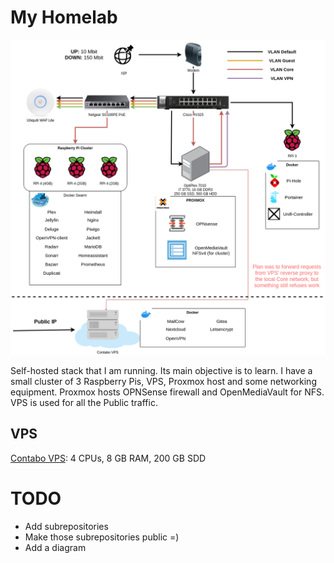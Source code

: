 # My Homelab

![Diagram homelab](https://github.com/kibk/homelab/blob/master/diagram-drawio.png?raw=true)

Self-hosted stack that I am running. Its main objective is to learn. I have a small cluster of 3 Raspberry Pis, VPS, Proxmox host and some networking equipment. Proxmox hosts OPNSense firewall and OpenMediaVault for NFS. VPS is used for all the Public traffic.

## VPS 

[Contabo VPS](https://contabo.com/?show=configurator&vserver_id=221): 4 CPUs, 8 GB RAM, 200 GB SDD

# TODO
- Add subrepositories
- Make those subrepositories public =)
- Add a diagram
